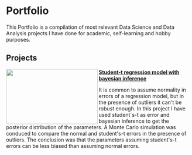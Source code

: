 # Portfolio
This Portfolio is a compilation of most relevant Data Science and Data Analysis projects I have done for academic, self-learning and hobby purposes. 

## Projects

<img align="left" width="250" height="150" src="https://encrypted-tbn0.gstatic.com/images?q=tbn:ANd9GcSs-k7jNrqTO2H3J9Z7U0ZJVxw2-tV2mJzPUg&usqp=CAU"> **[Student-t regression model with bayesian inference](https://github.com/diego-renato/Student-t-Regression-with-Bayesian-inference)**

It is common to assume normality in errors of a regression model, but in the presence of outliers it can't be robust enough.
In this project I have used student´s-t as error and bayesian inference to get the posterior distribution of the parameters. A Monte Carlo simulation was conduced to compare the normal and student's-t errors in the presence of outliers. The conclusion was that the parameters assuming student's-t errors can be less biased than assuming normal errors.

<br />
